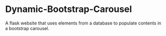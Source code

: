 # Dynamic-Bootstrap-Carousel
A flask website that uses elements from a database to populate contents in a bootstrap carousel.
